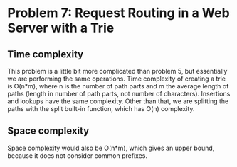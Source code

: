 # Problem 7: Request Routing in a Web Server with a Trie
## Time complexity
This problem is a little bit more complicated than problem 5, but essentially we are performing the same operations.
Time complexity of creating a trie is O(n*m), where n is the number of path parts and m the average length of paths (length in number of path parts, not number of characters). Insertions and lookups have the same complexity.
Other than that, we are splitting the paths with the split built-in function, which has O(n) complexity.
## Space complexity
Space complexity would also be O(n*m), which gives an upper bound, because it does not consider common prefixes.